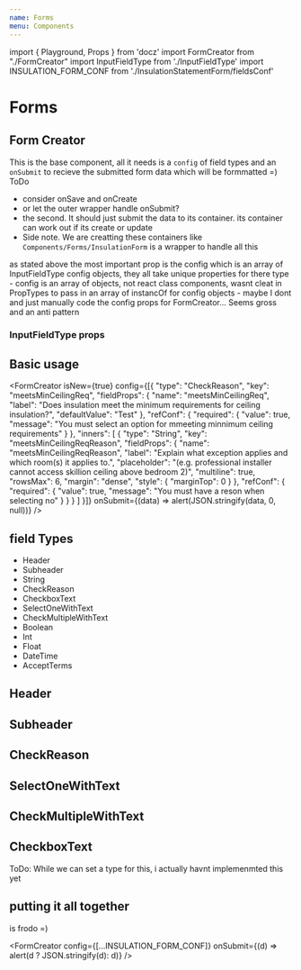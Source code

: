 ```yaml
---
name: Forms
menu: Components
---
```


import { Playground, Props } from 'docz'
import FormCreator from "./FormCreator"
import InputFieldType from './InputFieldType'
import INSULATION_FORM_CONF from './InsulationStatementForm/fieldsConf'

# Forms

## Form Creator

This is the base component, all it needs is a `config` of field types and an `onSubmit` to recieve the submitted form data which will be formmatted =)
ToDo

- consider onSave and onCreate
- or let the outer wrapper handle onSubmit?
- the second. It should just submit the data to its container. its container can work out if its create or update
- Side note. We are creatting these containers like `Components/Forms/InsulationForm` is a wrapper to handle all this

<Props of={FormCreator} />
as stated above the most important prop is the config which is an array of InputFieldType config objects, 
they all take unique properties for there type
- config is an array of objects, not react class components, wasnt cleat in PropTypes to pass in an array of instancOf for config objects
- maybe I dont and just manually code the config props for FormCreator... Seems gross and an anti pattern

### InputFieldType props

<Props of={InputFieldType} />

## Basic usage

<Playground>

<FormCreator isNew={true} config={[{
"type": "CheckReason",
"key": "meetsMinCeilingReq",
"fieldProps": {
"name": "meetsMinCeilingReq",
"label": "Does insulation meet the minimum requirements for ceiling insulation?",
"defaultValue": "Test"
},
"refConf": {
"required": {
"value": true,
"message": "You must select an option for mmeeting minnimum ceiling requirements"
}
},
"inners": [
{
"type": "String",
"key": "meetsMinCeilingReqReason",
"fieldProps": {
"name": "meetsMinCeilingReqReason",
"label": "Explain what exception applies and which room(s) it applies to.",
"placeholder": "(e.g. professional installer cannot access skillion ceiling above bedroom 2)",
"multiline": true,
"rowsMax": 6,
"margin": "dense",
"style": {
"marginTop": 0
}
},
"refConf": {
"required": {
"value": true,
"message": "You must have a reson when selecting no"
}
}
}
]
}]} onSubmit={(data) => alert(JSON.stringify(data, 0, null))} />

</Playground>

## field Types

- Header
- Subheader
- String
- CheckReason
- CheckboxText
- SelectOneWithText
- CheckMultipleWithText
- Boolean
- Int
- Float
- DateTime
- AcceptTerms

## Header

<Playground >
  <InputFieldType config={{
    type: 'Header',
    fieldProps: {
      label: 'INSULATION STATEMENT FORM',
    },
  }} />
</Playground>

## Subheader

<Playground >
  <InputFieldType config={{
    type: 'Subheader',
    fieldProps: {
      label:
        'Landlords must complete the insulation statement for a property before it can go on the market',
    },
  }} />
</Playground>

## CheckReason

<Playground >
  <InputFieldType config={{
  "type": "CheckReason",
  "key": "meetsMinCeilingReq",
  "fieldProps": {
    "name": "meetsMinCeilingReq",
    "label": "Does insulation meet the minimum requirements for ceiling insulation?",
    "defaultValue": "Test"
  },
  "refConf": {
    "required": {
      "value": true,
      "message": "You must select an option for mmeeting minnimum ceiling requirements"
    }
  },
  "inners": [
    {
      "type": "String",
      "key": "meetsMinCeilingReqReason",
      "fieldProps": {
        "name": "meetsMinCeilingReqReason",
        "label": "Explain what exception applies and which room(s) it applies to.",
        "placeholder": "(e.g. professional installer cannot access skillion ceiling above bedroom 2)",
        "multiline": true,
        "rowsMax": 6,
        "margin": "dense",
        "style": {
          "marginTop": 0
        }
      },
      "refConf": {
        "required": {
          "value": true,
          "message": "You must have a reson when selecting no"
        }
      }
    }
  ]
}} />
</Playground>

## SelectOneWithText

<Playground >
  <InputFieldType config={{
    type: 'SelectOneWithText',
    key: 'ceilingCoverage',
    fieldProps: {
      name: 'ceilingCoverage',
      label: 'Location/Coverage?',
      options: [
        {
          name: 'COMPLETE',
          label: 'Complete (all rooms)',
        },
        {
          name: 'PARTIAL',
          label: 'Partial (specify areas not insulated)',
        },
        {
          name: 'NONE',
          label: 'None',
        },
        {
          name: 'UNKNOWN',
          label:
            'I don’t know as ceiling space is not accessible in the following areas (specify)',
        },
      ],
    },
    refConf: {
      required: {
        value: true,
        message: 'Ceiling Coverage must be specified',
      },
    },
    inners: [
      {
        type: 'String',
        key: 'ceilingCoverageReason',
        showOn: {
          key: 'ceilingCoverage',
          values: ['PARTIAL', 'UNKNOWN'],
        },
        fieldProps: {
          name: 'ceilingCoverageReason',
          label: '(specify):',
          placeholder: '',
          multiline: true,
          rowsMax: 6,
          margin: 'dense',
          style: {
            marginTop: 0,
          },
        },
        refConf: {
          required: {
            value: true,
            message:
              'Please provide details for your ceiling coverage location choice',
          },
        },
      },
    ],
  }} />
</Playground>

## CheckMultipleWithText

<Playground >
  <InputFieldType config={{
    type: 'CheckMultipleWithText',
    key: 'ceilingConditions',
    fieldProps: {
      name: 'ceilingConditions',
      label: 'Condition',
      options: [
        {
          name: 'REASONABLE',
          label: 'Insulation is in at least a reasonable condition',
        },
        {
          name: 'NOT_REASONABLE',
          label: 'Insulation not in a reasonable condition',
        },
        {
          name: 'NO_GAPS',
          label:
            'Insulation has no gaps other than clearances where required (e.g. around older style downlights and chimney flues)',
        },
        {
          name: 'NOT_ACCESSIBLE',
          label: 'Ceiling space is not accessible',
        },
      ],
    },
    refConf: {
      required: {
        value: true,
        message: 'Celiling type must have at least one option checked',
      },
    },
    inners: [
      {
        type: 'String',
        key: 'ceilingConditionReason',
        showOn: {
          key: 'ceilingTypes',
          values: ['NOT_REASONABLE'],
        },
        fieldProps: {
          name: 'ceilingConditionReason',
          label: '(specify):',
          placeholder: '',
          multiline: true,
          rowsMax: 6,
          margin: 'dense',
          style: {
            marginTop: 0,
          },
        },
        refConf: {
          required: {
            value: true,
            message:
              'You must explain why ceiling insualtion is not in a resoanable condition',
          },
        },
      },
    ],
  }} />
</Playground>

## CheckboxText

ToDo: While we can set a type for this, i actually havnt implemenmted this yet

## putting it all together

is frodo =)

<Playground>

<FormCreator
config={[...INSULATION_FORM_CONF]}
onSubmit={(d) => alert(d ? JSON.stringify(d): d)}
/>

</Playground>
